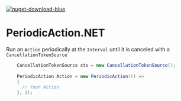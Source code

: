[![nuget-download-blue](https://user-images.githubusercontent.com/54571583/217700276-a8730c9a-c96e-47bd-a63a-d4a2874b572a.png)](https://www.nuget.org/packages/PeriodicAction.NET/)

# PeriodicAction.NET

Run an `Action` periodically at the `Interval` until it is canceled with a `CancellationTokenSource`


```cs
    CancellationTokenSource cts = new CancellationTokenSource();
    
    PeriodicAction Action = new PeriodicAction(() =>
    {
      // Your Action
    }, 1);
```
